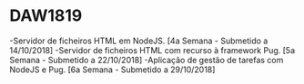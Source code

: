 # DAW1819

-Servidor de ficheiros HTML em NodeJS. [4a Semana - Submetido a 14/10/2018]
-Servidor de ficheiros HTML com recurso à framework Pug. [5a Semana - Submetido a 22/10/2018]
-Aplicação de gestão de tarefas com NodeJS e Pug. [6a Semana - Submetido a 29/10/2018]
